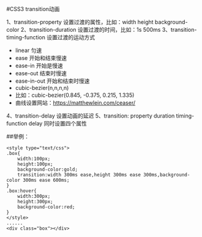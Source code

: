 #CSS3 transition动画


1、transition-property 设置过渡的属性，比如：width height background-color
2、transition-duration 设置过渡的时间，比如：1s 500ms
3、transition-timing-function 设置过渡的运动方式

 - linear 匀速
 - ease 开始和结束慢速
 - ease-in 开始是慢速
 - ease-out 结束时慢速
 - ease-in-out 开始和结束时慢速
 - cubic-bezier(n,n,n,n)
  - 比如：cubic-bezier(0.845, -0.375, 0.215, 1.335)
  - 曲线设置网站：https://matthewlein.com/ceaser/
  
4、transition-delay 设置动画的延迟
5、transition: property duration timing-function delay 同时设置四个属性

##举例：

```
<style type="text/css">        
.box{
    width:100px;
    height:100px;
    background-color:gold;
    transition:width 300ms ease,height 300ms ease 300ms,background-color 300ms ease 600ms;            
}
.box:hover{
    width:300px;
    height:300px;
    background-color:red;
}
</style>
......
<div class="box"></div>
```
